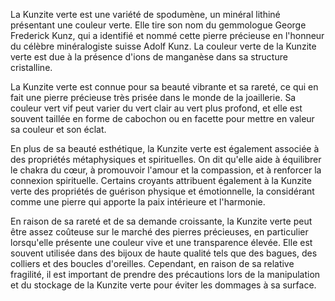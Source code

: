 La Kunzite verte est une variété de spodumène, un minéral lithiné présentant une couleur verte. Elle tire son nom du gemmologue George Frederick Kunz, qui a identifié et nommé cette pierre précieuse en l'honneur du célèbre minéralogiste suisse Adolf Kunz. La couleur verte de la Kunzite verte est due à la présence d'ions de manganèse dans sa structure cristalline.

La Kunzite verte est connue pour sa beauté vibrante et sa rareté, ce qui en fait une pierre précieuse très prisée dans le monde de la joaillerie. Sa couleur vert vif peut varier du vert clair au vert plus profond, et elle est souvent taillée en forme de cabochon ou en facette pour mettre en valeur sa couleur et son éclat.

En plus de sa beauté esthétique, la Kunzite verte est également associée à des propriétés métaphysiques et spirituelles. On dit qu'elle aide à équilibrer le chakra du cœur, à promouvoir l'amour et la compassion, et à renforcer la connexion spirituelle. Certains croyants attribuent également à la Kunzite verte des propriétés de guérison physique et émotionnelle, la considérant comme une pierre qui apporte la paix intérieure et l'harmonie.

En raison de sa rareté et de sa demande croissante, la Kunzite verte peut être assez coûteuse sur le marché des pierres précieuses, en particulier lorsqu'elle présente une couleur vive et une transparence élevée. Elle est souvent utilisée dans des bijoux de haute qualité tels que des bagues, des colliers et des boucles d'oreilles. Cependant, en raison de sa relative fragilité, il est important de prendre des précautions lors de la manipulation et du stockage de la Kunzite verte pour éviter les dommages à sa surface.